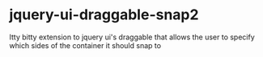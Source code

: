 jquery-ui-draggable-snap2
=========================

Itty bitty extension to jquery ui's draggable that allows the user to specify which sides of the container it should snap to